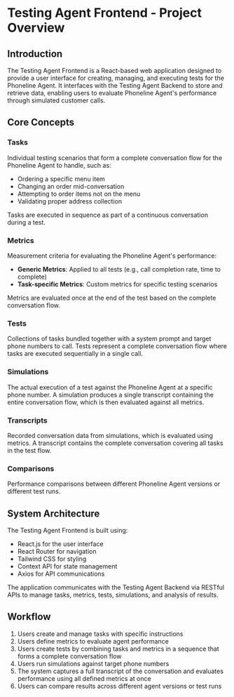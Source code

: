 # Testing Agent Frontend - Project Overview

## Introduction

The Testing Agent Frontend is a React-based web application designed to provide a user interface for creating, managing, and executing tests for the Phoneline Agent. It interfaces with the Testing Agent Backend to store and retrieve data, enabling users to evaluate Phoneline Agent's performance through simulated customer calls.

## Core Concepts

### Tasks
Individual testing scenarios that form a complete conversation flow for the Phoneline Agent to handle, such as:
- Ordering a specific menu item
- Changing an order mid-conversation
- Attempting to order items not on the menu
- Validating proper address collection

Tasks are executed in sequence as part of a continuous conversation during a test.

### Metrics
Measurement criteria for evaluating the Phoneline Agent's performance:
- **Generic Metrics**: Applied to all tests (e.g., call completion rate, time to complete)
- **Task-specific Metrics**: Custom metrics for specific testing scenarios

Metrics are evaluated once at the end of the test based on the complete conversation flow.

### Tests
Collections of tasks bundled together with a system prompt and target phone numbers to call. Tests represent a complete conversation flow where tasks are executed sequentially in a single call.

### Simulations
The actual execution of a test against the Phoneline Agent at a specific phone number. A simulation produces a single transcript containing the entire conversation flow, which is then evaluated against all metrics.

### Transcripts
Recorded conversation data from simulations, which is evaluated using metrics. A transcript contains the complete conversation covering all tasks in the test flow.

### Comparisons
Performance comparisons between different Phoneline Agent versions or different test runs.

## System Architecture

The Testing Agent Frontend is built using:
- React.js for the user interface
- React Router for navigation
- Tailwind CSS for styling
- Context API for state management
- Axios for API communications

The application communicates with the Testing Agent Backend via RESTful APIs to manage tasks, metrics, tests, simulations, and analysis of results.

## Workflow

1. Users create and manage tasks with specific instructions
2. Users define metrics to evaluate agent performance
3. Users create tests by combining tasks and metrics in a sequence that forms a complete conversation flow
4. Users run simulations against target phone numbers
5. The system captures a full transcript of the conversation and evaluates performance using all defined metrics at once
6. Users can compare results across different agent versions or test runs 